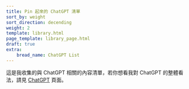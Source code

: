 ```yaml
---
title: Pin 起來的 ChatGPT 清單
sort_by: weight
sort_direction: decending
weight: 2
template: library.html
page_template: library_page.html
draft: true
extra: 
    bread_name: ChatGPT List
---
```


這是我收集的與 ChatGPT 相關的內容清單，若你想看我對 ChatGPT 的整體看法，請見 [ChatGPT](@/library/toolbox/featured/chatgpt.md) 頁面。